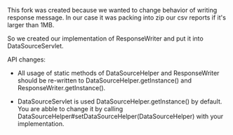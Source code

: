 This fork was created because we wanted to change behavior of writing response message.
In our case it was packing into zip our csv reports if it's larger than 1MB.

So we created our implementation of ResponseWriter and put it into DataSourceServlet.

API changes:

- All usage of static methods of DataSourceHelper and ResponseWriter should be re-written
to DataSourceHelper.getInstance() and ResponseWriter.getInstance().

- DataSourceServlet is used DataSourceHelper.getInstance() by default.
You are abble to change it by calling DataSourceHelper#setDataSourceHelper(DataSourceHelper) with your implementation.
